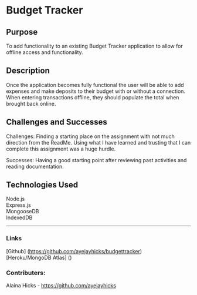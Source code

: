 # Budget Tracker
## Purpose
To add functionality to an existing Budget Tracker application to allow for offline access and functionality.

## Description
Once the application becomes fully functional the user will be able to add expenses and make deposits to their budget with or without a connection. When entering transactions offline, they should populate the total when brought back online.

## Challenges and Successes
Challenges: Finding a starting place on the assignment with not much direction from the ReadMe. Using what I have learned and trusting that I can complete this assignment was a huge hurdle.

Successes: Having a good starting point after reviewing past activities and reading documentation.

## Technologies Used
Node.js  
Express.js  
MongooseDB  
IndexedDB

____
### Links
[Github] (https://github.com/ayejayhicks/budgettracker)  
[Heroku/MongoDB Atlas] ()

### Contributers:
Alaina Hicks - https://github.com/ayejayhicks
